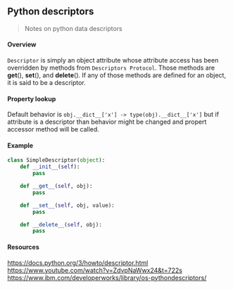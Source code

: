 ## Python descriptors
> Notes on python data descriptors

#### Overview

`Descriptor` is simply an object attribute whose attribute access has been overridden by methods from `Descriptors Protocol`.
Those methods are __get__(), __set__(), and __delete__(). If any of those methods are defined for an object, it is said to be a descriptor.

#### Property lookup

Default behavior is `obj.__dict__['x'] -> type(obj).__dict__['x']`
but if attribute is a descriptor than behavior might be changed and propert accessor method will be called.


#### Example

```python
class SimpleDescriptor(object):
    def __init__(self):
        pass

    def __get__(self, obj):
        pass

    def __set__(self, obj, value):
        pass

    def __delete__(self, obj):
        pass

```

#### Resources
https://docs.python.org/3/howto/descriptor.html
https://www.youtube.com/watch?v=ZdvpNaWwx24&t=722s
https://www.ibm.com/developerworks/library/os-pythondescriptors/